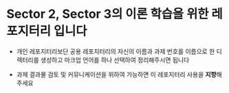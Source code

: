 # Sector 2, Sector 3의 이론 학습을 위한 레포지터리 입니다

+ 개인 레포지터리보단 공용 레포지터리의 자신의 이름과 과제 번호를 이름으로 한 디렉터리를 생성하고 마크업 언어를 하나 선택하여 정리해주시면 됩니다

+ 과제 결과물 검토 및 커뮤니케이션을 위하여 가능하면 이 레포지터리 사용을 **지향**해주세요